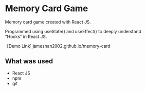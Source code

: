 # Memory Card Game

Memory card game created with React JS.

Programmed using useState() and useEffect() to deeply understand "Hooks" in React JS.

-[Demo Link] jameshan2002.github.io/memory-card

## What was used

- React JS
- npm
- git

